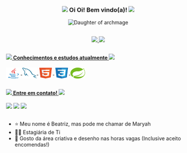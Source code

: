 <div align="center">
  
### <img height="28em" src="https://emoji.discord.st/emojis/9e264e0d-314f-47ad-86ac-189c6d7e8dd9.gif"/> Oi Oi! Bem vindo(a)! <img height="28em" src="https://emoji.discord.st/emojis/9e264e0d-314f-47ad-86ac-189c6d7e8dd9.gif"/>
  
</div>

<div align="center">
  
![Daughter of archmage](https://user-images.githubusercontent.com/87392633/144949191-a9bcab43-a8b5-41c5-b131-91a757487d5f.gif)
  
</div>


  ##
<div align="center">
  <a href="https://github.com/BeatrizMaryah">
  <img height="150em" src="https://github-readme-stats.vercel.app/api?username=BeatrizMaryah&show_icons=true&theme=dracula&include_all_commits=true&count_private=true"/>
  <img height="150em" src="https://github-readme-stats.vercel.app/api/top-langs/?username=BeatrizMaryah&layout=compact&langs_count=7&theme=dracula"/>
</div>

 ##
  
<div style="display: inline_block">
  <h4><img height="28em" src="https://emoji.discord.st/emojis/KannaPeer.png"/> Conhecimentos e estudos atualmente <img height="28em" src="https://emoji.discord.st/emojis/KannaPeer.png"/></h4>
  <img align="center" alt="Bia-Java" height="30" width="40" src="https://raw.githubusercontent.com/devicons/devicon/master/icons/java/java-original.svg">
  <img align="center" alt="Bia-Mysql" height="30" width="40" src="https://raw.githubusercontent.com/devicons/devicon/master/icons/mysql/mysql-original.svg">
  <img align="center" alt="Bia-Html5" height="30" width="40" src="https://raw.githubusercontent.com/devicons/devicon/master/icons/html5/html5-original.svg">
  <img align="center" alt="Bia-Css3" height="30" width="40" src="https://raw.githubusercontent.com/devicons/devicon/master/icons/css3/css3-original.svg">
  <img align="center" alt="Bia-Spring" height="30" width="40" src="https://raw.githubusercontent.com/devicons/devicon/master/icons/spring/spring-original.svg">
  
  </div> 
 
  ## 

<div style="display: inline_block">
  <h4><img height="28em" src="https://emoji.discord.st/emojis/fc80f317-0345-4757-ba77-29d26bd1153a.png"/> Entre em contato! <img height="28em" src="https://emoji.discord.st/emojis/fc80f317-0345-4757-ba77-29d26bd1153a.png"/></h4>
</div>
<a href="https://instagram.com/maryah.draw" target="_blank"><img src="https://img.shields.io/badge/-Instagram-%23E4405F?style=for-the-badge&logo=instagram&logoColor=white" target="_blank"></a>
<a href = "mailto:beatrizmaryah16@gmail.com"><img src="https://img.shields.io/badge/-Gmail-%23333?style=for-the-badge&logo=gmail&logoColor=white" target="_blank"></a>
<a href="https://www.linkedin.com/in/beatriz-carmo-0a3094215" target="_blank"><img src="https://img.shields.io/badge/-LinkedIn-%230077B5?style=for-the-badge&logo=linkedin&logoColor=white" target="_blank"></a> 
</div> 

  ##
  
- :star: Meu nome é Beatriz, mas pode me chamar de Maryah
- :woman_technologist: Estagiária de Ti
- :art: Gosto da área criativa e desenho nas horas vagas (Inclusive aceito encomendas!)  
